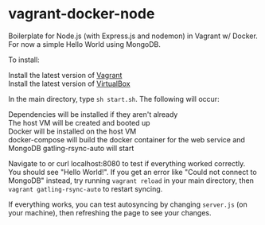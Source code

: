 # vagrant-docker-node

Boilerplate for Node.js (with Express.js and nodemon) in Vagrant w/ Docker. For now a simple Hello World using MongoDB.

To install:

Install the latest version of [Vagrant](https://www.vagrantup.com/)  
Install the latest version of [VirtualBox](https://www.virtualbox.org/)

In the main directory, type `sh start.sh`. The following will occur:

Dependencies will be installed if they aren't already  
The host VM will be created and booted up  
Docker will be installed on the host VM  
docker-compose will build the docker container for the web service and MongoDB 
gatling-rsync-auto will start

Navigate to or curl localhost:8080 to test if everything worked correctly. You should see "Hello World!". If you get an
error like "Could not connect to MongoDB" instead, try running `vagrant reload` in your main directory, then 
`vagrant gatling-rsync-auto` to restart syncing.

If everything works, you can test autosyncing by changing `server.js` (on your machine), 
then refreshing the page to see your changes.